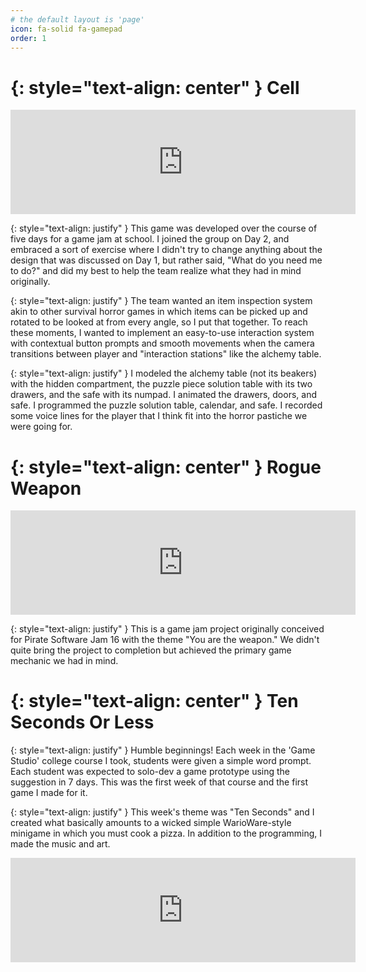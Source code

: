 ```yaml
---
# the default layout is 'page'
icon: fa-solid fa-gamepad
order: 1
---
```


{: style="text-align: center" }
Cell
===========================


<center><iframe frameborder="0" src="https://itch.io/embed/3361948" width="552" height="167"><a href="https://kieronhiggs.itch.io/cell">Cell by kieronhiggs</a></iframe></center>

{: style="text-align: justify" }
This game was developed over the course of five days for a game jam at school. I joined the group on Day 2, and embraced a sort of exercise where I didn't try to change anything about the design that was discussed on Day 1, but rather said, "What do you need me to do?" and did my best to help the team realize what they had in mind originally.

{: style="text-align: justify" }
The team wanted an item inspection system akin to other survival horror games in which items can be picked up and rotated to be looked at from every angle, so I put that together. To reach these moments, I wanted to implement an easy-to-use interaction system with contextual button prompts and smooth movements when the camera transitions between player and "interaction stations" like the alchemy table.

{: style="text-align: justify" }
I modeled the alchemy table (not its beakers) with the hidden compartment, the puzzle piece solution table with its two drawers, and the safe with its numpad. I animated the drawers, doors, and safe. I programmed the puzzle solution table, calendar, and safe. I recorded some voice lines for the player that I think fit into the horror pastiche we were going for.


{: style="text-align: center" }
Rogue Weapon
===========================

<center><iframe frameborder="0" src="https://itch.io/embed/3393884" width="552" height="167"><a href="https://kieronhiggs.itch.io/rogue-weapon">Rogue Weapon by kieronhiggs</a></iframe></center>

{: style="text-align: justify" }
This is a game jam project originally conceived for Pirate Software Jam 16 with the theme "You are the weapon." We didn't quite bring the project to completion but achieved the primary game mechanic we had in mind.


{: style="text-align: center" }
Ten Seconds Or Less
===========================

{: style="text-align: justify" }
Humble beginnings! Each week in the 'Game Studio' college course I took, students were given a simple word prompt. Each student was expected to solo-dev a game prototype using the suggestion in 7 days. This was the first week of that course and the first game I made for it.

{: style="text-align: justify" }
This week's theme was "Ten Seconds" and I created what basically amounts to a wicked simple WarioWare-style minigame in which you must cook a pizza. In addition to the programming, I made the music and art.

<center><iframe frameborder="0" src="https://itch.io/embed/2669644" width="552" height="167"><a href="https://kieronhiggs.itch.io/ten-seconds-or-less">Ten Seconds Or Less by kieronhiggs</a></iframe></center>